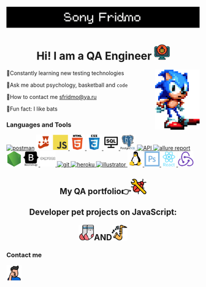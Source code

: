 ![Header](https://github.com/sonyfrid/sonyfrid/blob/main/assests/name.png)

<h1 align="center" dir="auto"><a id="user-content" class="anchor" aria-hidden="true">Hi! I am a QA Engineer   <img src="https://github.com/sonyfrid/image/blob/main/pngegg.png?raw=true" alt="css3" width="40" height="40" style="max-width: 100%;"></h1>
<p><animated-image data-catalyst="" style="float: right; width: 30%;"><a target="_blank" rel="noopener noreferrer" data-target="animated-image.originalLink"><img align="right" alt="Coding" src="https://github.com/sonyfrid/sonyfrid/blob/main/assests/pngwing.com%20(2).png" style="width: 23%; display: inline-block;" data-target="animated-image.originalImage"></a>
      <span class="AnimatedImagePlayer" data-target="animated-image.player" hidden="">  
            
<p>🧐Constantly learning new testing technologies

🏀Ask me about psychology, basketball and ```code```

📲How to contact me sfridmo@ya.ru



🦇Fun fact: I like bats
            <p/>


            
            
            
            
### Languages and Tools
<a href="https://postman.com" rel="nofollow"> <img src="https://camo.githubusercontent.com/93b32389bf746009ca2370de7fe06c3b5146f4c99d99df65994f9ced0ba41685/68747470733a2f2f7777772e766563746f726c6f676f2e7a6f6e652f6c6f676f732f676574706f73746d616e2f676574706f73746d616e2d69636f6e2e737667" data-canonical-src="https://www.vectorlogo.zone/logos/getpostman/getpostman-icon.svg" alt="postman" width="40" height="40" style="max-width: 100%;"></a> 
<a href="https://jestjs.io" rel="nofollow"> <img src="https://github.com/sonyfrid/image/blob/main/file_type_jest_icon_130514.png?raw=true" alt="jest" width="40" height="40"  style="max-width: 100%;"></a>
<a href="https://developer.mozilla.org/en-US/docs/Web/JavaScript" rel="nofollow"> <img src="https://raw.githubusercontent.com/devicons/devicon/master/icons/javascript/javascript-original.svg" alt="javascript" width="40" height="40" style="max-width: 100%;"> </a>
 <a href="https://www.w3.org/html/" rel="nofollow"> <img src="https://raw.githubusercontent.com/devicons/devicon/master/icons/html5/html5-original-wordmark.svg" alt="html5" width="40" height="40" style="max-width: 100%;"> </a>
<a href="https://www.w3schools.com/css/" rel="nofollow"> <img src="https://raw.githubusercontent.com/devicons/devicon/master/icons/css3/css3-original-wordmark.svg" alt="css3" width="40" height="40" style="max-width: 100%;"> </a> 
<a href="https://www.postgresql.org/"> <img src="https://github.com/sonyfrid/image/blob/main/console_sql_icon_237637.png?raw=true"  alt="SQL" width="40" height="40" style="max-width: 100%;">
<a href="https://www.postgresql.org" rel="nofollow"> <img src="https://raw.githubusercontent.com/devicons/devicon/master/icons/postgresql/postgresql-original-wordmark.svg" alt="postgresql" width="40" height="40" style="max-width: 100%;"></a><a href="https://ru.wikipedia.org/wiki/API"> <img src="https://cdn.icon-icons.com/icons2/2104/PNG/512/api_icon_129131.png" alt="API" width="40" height="40" style="max-width: 100%;"></a><a href="https://allurereport.org/" rel="nofollow"> <img src="https://avatars.githubusercontent.com/u/5879127?s=280&v=4"  alt="allure report" width="40" height="40" style="max-width: 100%;"></a><a href="https://nodejs.org" rel="nofollow"><img src="https://github.com/sonyfrid/image/blob/main/node-js.png?raw=true" alt="nodejs" width="40" height="40" style="max-width: 100%;"></a>
<a href="https://getbootstrap.com" rel="nofollow"><img src="https://raw.githubusercontent.com/devicons/devicon/master/icons/bootstrap/bootstrap-plain-wordmark.svg" alt="bootstrap" width="40" height="40" style="max-width: 100%;">
</a><a href="https://expressjs.com" rel="nofollow"> <img src="https://raw.githubusercontent.com/devicons/devicon/master/icons/express/express-original-wordmark.svg" alt="express" width="40" height="40" style="max-width: 100%;"> </a> <a href="https://git-scm.com/" rel="nofollow"> <img src="https://camo.githubusercontent.com/fbfcb9e3dc648adc93bef37c718db16c52f617ad055a26de6dc3c21865c3321d/68747470733a2f2f7777772e766563746f726c6f676f2e7a6f6e652f6c6f676f732f6769742d73636d2f6769742d73636d2d69636f6e2e737667" alt="git" width="40" height="40" data-canonical-src="https://www.vectorlogo.zone/logos/git-scm/git-scm-icon.svg" style="max-width: 100%;"> </a> <a href="https://heroku.com" rel="nofollow"> <img src="https://camo.githubusercontent.com/df12cb598044a3f38efc1f45e3580558c324cf8789b79487125044eeebcc4dee/68747470733a2f2f7777772e766563746f726c6f676f2e7a6f6e652f6c6f676f732f6865726f6b752f6865726f6b752d69636f6e2e737667" alt="heroku" width="40" height="40" data-canonical-src="https://www.vectorlogo.zone/logos/heroku/heroku-icon.svg" style="max-width: 100%;"> </a><a href="https://www.adobe.com/in/products/illustrator.html" rel="nofollow"> <img src="https://camo.githubusercontent.com/9e245893108b5ca27e7ac3d4a802d513f657b32aa7b5765bd92df7fb55d0ed54/68747470733a2f2f7777772e766563746f726c6f676f2e7a6f6e652f6c6f676f732f61646f62655f696c6c7573747261746f722f61646f62655f696c6c7573747261746f722d69636f6e2e737667" alt="illustrator" width="40" height="40" data-canonical-src="https://www.vectorlogo.zone/logos/adobe_illustrator/adobe_illustrator-icon.svg" style="max-width: 100%;"> </a> <a href="https://www.linux.org/" rel="nofollow"> <img src="https://raw.githubusercontent.com/devicons/devicon/master/icons/linux/linux-original.svg" alt="linux" width="40" height="40" style="max-width: 100%;"> </a> <a href="https://www.photoshop.com/en" rel="nofollow"> <img src="https://raw.githubusercontent.com/devicons/devicon/master/icons/photoshop/photoshop-line.svg" alt="photoshop" width="40" height="40" style="max-width: 100%;"> </a> <a href="https://reactjs.org/" rel="nofollow"> <img src="https://raw.githubusercontent.com/devicons/devicon/master/icons/react/react-original-wordmark.svg" alt="react" width="40" height="40" style="max-width: 100%;"> </a> <a href="https://redux.js.org" rel="nofollow"> <img src="https://raw.githubusercontent.com/devicons/devicon/master/icons/redux/redux-original.svg" alt="redux" width="40" height="40" style="max-width: 100%;"> </a>
<p><h2 align="center" dir="auto"><a id="user-content" class="anchor" aria-hidden="true"> My QA portfolio👉<a href="https://github.com/sonyfrid/testAPI"><img src="https://github.com/sonyfrid/image/blob/main/bug.png?raw=true" alt="redux" width="40" height="40" style="max-width: 100%;"></a></p>
<p>Developer pet projects on JavaScript:</p>
<p><a align="center" href="https://github.com/sonyfrid/CustomSocks"><img src="https://github.com/sonyfrid/image/blob/main/socks.png?raw=true" alt="redux" width="40" height="40" style="max-width: 100%;"></a>AND<a href="https://github.com/sonyfrid/MUSIC_STAGE"><img src="https://github.com/sonyfrid/image/blob/main/saxophone.png?raw=true" alt="redux" width="40" height="40" style="max-width: 100%;"></a></p>
<!--       [GitHub Pages](https://pages.github.com/) -->

<h3 align-item="center" dir="auto"><a id="user-content" class="anchor" aria-hidden="true"> Contact me</h3>
<a href="https://t.me/fridmo_sony/" rel="nofollow"> <img src="https://github.com/sonyfrid/image/blob/main/call-me.png?raw=true" alt="t.me/fridmo_sony/" width="40" height="40" style="max-width: 100%;"> </a></p>
